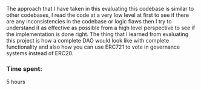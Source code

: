 The approach that I have taken in this evaluating this codebase is similar to other codebases, I read the code at a very low level at first to see if there are any inconsistencies in the codebase or logic flaws then I try to understand it as effective as possible from a high level perspective to see if the implementation is done right. The thing that I learned from evaluating this project is how a complete DAO would look like with complete functionality and also how you can use ERC721 to vote in governance systems instead of ERC20.

### Time spent:
5 hours